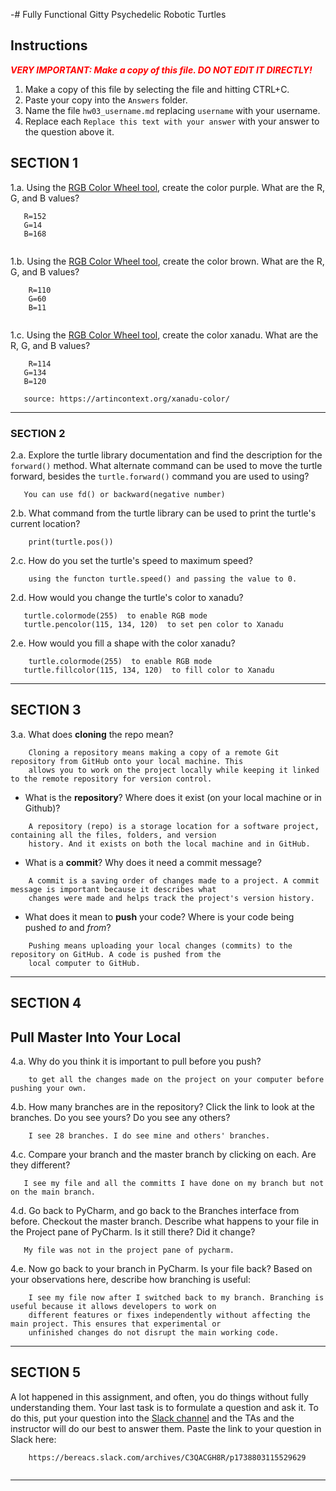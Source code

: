 
-# Fully Functional Gitty Psychedelic Robotic Turtles

## Instructions

**_<span style="color:red">
    VERY IMPORTANT: Make a copy of this file. DO NOT EDIT IT DIRECTLY!
</span>_**

1. Make a copy of this file by selecting the file and hitting CTRL+C. 
2. Paste your copy into the `Answers` folder.
3. Name the file `hw03_username.md` replacing `username` with your username.
4. Replace each `Replace this text with your answer` with your answer to the question above it.

## SECTION 1

1.a. Using the [RGB Color Wheel tool](https://colorspire.com/rgb-color-wheel/), create the color purple. 
     What are the R, G, and B values?

```
   R=152
   G=14
   B=168
   
```

1.b. Using the [RGB Color Wheel tool](https://colorspire.com/rgb-color-wheel/), create the color brown. 
     What are the R, G, and B values? 

```
    R=110
    G=60
    B=11
   
```

1.c. Using the [RGB Color Wheel tool](https://colorspire.com/rgb-color-wheel/), create the color xanadu. 
     What are the R, G, and B values?

```
    R=114
   G=134
   B=120
   
   source: https://artincontext.org/xanadu-color/
```

---

### SECTION 2

2.a. Explore the turtle library documentation and find the description for the 
     `forward()` method. What alternate command can be used to move the turtle forward, 
     besides the `turtle.forward()` command you are used to using?

```
   You can use fd() or backward(negative number)
```

2.b. What command from the turtle library can be used to print the turtle's current 
   location?
   
```
    print(turtle.pos())
```

2.c. How do you set the turtle's speed to maximum speed?
   
```
    using the functon turtle.speed() and passing the value to 0.
```

2.d. How would you change the turtle's color to xanadu? 

```
   turtle.colormode(255)  to enable RGB mode
   turtle.pencolor(115, 134, 120)  to set pen color to Xanadu
```

2.e. How would you fill a shape with the color xanadu?

```
    turtle.colormode(255)  to enable RGB mode
   turtle.fillcolor(115, 134, 120)  to fill color to Xanadu
```

---

## SECTION 3

3.a. What does **cloning** the repo mean?

```
    Cloning a repository means making a copy of a remote Git repository from GitHub onto your local machine. This 
    allows you to work on the project locally while keeping it linked to the remote repository for version control.
```


- What is the **repository**? Where does it exist (on your local machine or in Github)?

```
    A repository (repo) is a storage location for a software project, containing all the files, folders, and version
    history. And it exists on both the local machine and in GitHub.

```


- What is a **commit**? Why does it need a commit message?

```
    A commit is a saving order of changes made to a project. A commit message is important because it describes what
    changes were made and helps track the project's version history.  

```


- What does it mean to **push** your code? Where is your code being pushed _to_ and _from_?

```
    Pushing means uploading your local changes (commits) to the repository on GitHub. A code is pushed from the
    local computer to GitHub.
```

---

## SECTION 4

## Pull Master Into Your Local

4.a. Why do you think it is important to pull before you push?

```
    to get all the changes made on the project on your computer before pushing your own.
```

4.b. How many branches are in the repository?
     Click the link to look at the branches. Do you see yours? Do you see any others? 

```
    I see 28 branches. I do see mine and others' branches.
```


4.c. Compare your branch and the master branch by clicking on each. Are they different?

```
   I see my file and all the committs I have done on my branch but not on the main branch.
```


4.d. Go back to PyCharm, and go back to the Branches interface from before. Checkout the 
     master branch.
     Describe what happens to your file in the Project pane of PyCharm. Is it still 
     there? Did it change?

```
   My file was not in the project pane of pycharm. 
```


4.e. Now go back to your branch in PyCharm. Is your file back? Based on your observations
     here, describe how branching is useful:

```
    I see my file now after I switched back to my branch. Branching is useful because it allows developers to work on
    different features or fixes independently without affecting the main project. This ensures that experimental or 
    unfinished changes do not disrupt the main working code.
```

---

## SECTION 5

A lot happened in this assignment, and often, you do things without fully understanding them. Your last task is to 
formulate a question and ask it. To do this, put your question into the [Slack channel](https://bereacs.slack.com/archives/C3QACGH8R) and the TAs and the 
instructor will do our best to answer them. Paste the link to your question in Slack here:

```
    https://bereacs.slack.com/archives/C3QACGH8R/p1738803115529629
    
```

---